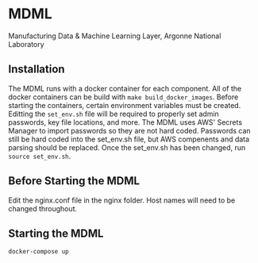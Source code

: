 # MDML
Manufacturing Data &amp; Machine Learning Layer, Argonne National Laboratory


## Installation
The MDML runs with a docker container for each component. All of the docker containers can be build with ```make build_docker_images```. Before starting the containers, certain environment variables must be created. Editting the ```set_env.sh``` file will be required to properly set admin passwords, key file locations, and more. The MDML uses AWS' Secrets Manager to import passwords so they are not hard coded. Passwords can still be hard coded into the set_env.sh file, but AWS compenents and data parsing should be replaced. Once the set_env.sh has been changed, run ```source set_env.sh```.

## Before Starting the MDML
Edit the nginx.conf file in the nginx folder. Host names will need to be changed throughout.

## Starting the MDML
```
docker-compose up
```
